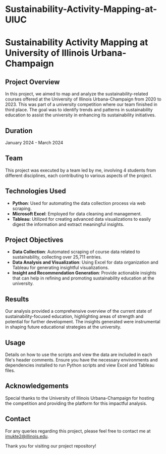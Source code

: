 # Sustainability-Activity-Mapping-at-UIUC

# Sustainability Activity Mapping at University of Illinois Urbana-Champaign

## Project Overview
In this project, we aimed to map and analyze the sustainability-related courses offered at the University of Illinois Urbana-Champaign from 2020 to 2023. This was part of a university competition where our team finished in third place. The goal was to identify trends and patterns in sustainability education to assist the university in enhancing its sustainability initiatives.

## Duration
January 2024 - March 2024

## Team
This project was executed by a team led by me, involving 4 students from different disciplines, each contributing to various aspects of the project.

## Technologies Used
- **Python**: Used for automating the data collection process via web scraping.
- **Microsoft Excel**: Employed for data cleaning and management.
- **Tableau**: Utilized for creating advanced data visualizations to easily digest the information and extract meaningful insights.

## Project Objectives
- **Data Collection**: Automated scraping of course data related to sustainability, collecting over 25,711 entries.
- **Data Analysis and Visualization**: Using Excel for data organization and Tableau for generating insightful visualizations.
- **Insight and Recommendation Generation**: Provide actionable insights that can help in refining and promoting sustainability education at the university.

## Results
Our analysis provided a comprehensive overview of the current state of sustainability-focused education, highlighting areas of strength and potential for further development. The insights generated were instrumental in shaping future educational strategies at the university.

## Usage
Details on how to use the scripts and view the data are included in each file's header comments. Ensure you have the necessary environments and dependencies installed to run Python scripts and view Excel and Tableau files.

## Acknowledgements
Special thanks to the University of Illinois Urbana-Champaign for hosting the competition and providing the platform for this impactful analysis.

## Contact
For any queries regarding this project, please feel free to contact me at imukte2@illinois.edu.

Thank you for visiting our project repository!
